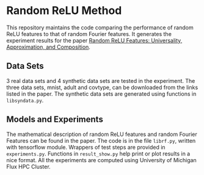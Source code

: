 # Random ReLU Method
This repository maintains the code comparing the performance of random ReLU features to that of random Fourier features. It generates the experiment results for the paper [Random ReLU Features: Universality, Approximation, and Composition](https://arxiv.org/abs/1810.04374).

## Data Sets
3 real data sets and 4 synthetic data sets are tested in the experiment. The three data sets, mnist, adult and covtype, can be downloaded from the links listed in the paper. The synthetic data sets are generated using functions in `libsyndata.py`.

## Models and Experiments
The mathematical description of random ReLU features and random Fourier Features can be found in the paper. The code is in the file `librf.py`, written with tensorflow module. Wrappers of test steps are provided in `experiments.py`. Functions in `result_show.py` help print or plot results in a nice format. All the experiments are computed using University of Michigan Flux HPC Cluster.

